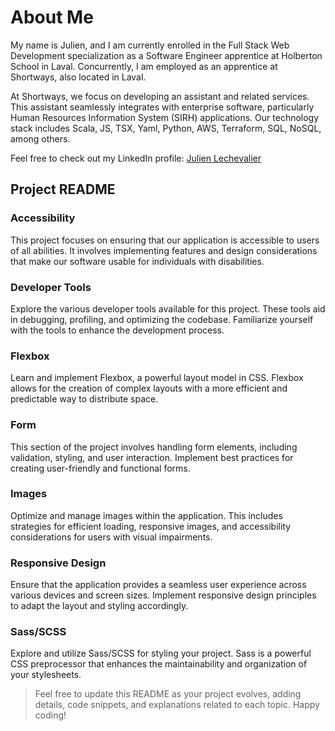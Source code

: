 # About Me

My name is Julien, and I am currently enrolled in the Full Stack Web Development specialization as a Software Engineer apprentice at Holberton School in Laval. Concurrently, I am employed as an apprentice at Shortways, also located in Laval.

At Shortways, we focus on developing an assistant and related services. This assistant seamlessly integrates with enterprise software, particularly Human Resources Information System (SIRH) applications. Our technology stack includes Scala, JS, TSX, Yaml, Python, AWS, Terraform, SQL, NoSQL, among others.

Feel free to check out my LinkedIn profile: [Julien Lechevalier](https://www.linkedin.com/in/julien-lechevalier-12381a239/)

## Project README

### Accessibility
This project focuses on ensuring that our application is accessible to users of all abilities. It involves implementing features and design considerations that make our software usable for individuals with disabilities.

### Developer Tools
Explore the various developer tools available for this project. These tools aid in debugging, profiling, and optimizing the codebase. Familiarize yourself with the tools to enhance the development process.

### Flexbox
Learn and implement Flexbox, a powerful layout model in CSS. Flexbox allows for the creation of complex layouts with a more efficient and predictable way to distribute space.

### Form
This section of the project involves handling form elements, including validation, styling, and user interaction. Implement best practices for creating user-friendly and functional forms.

### Images
Optimize and manage images within the application. This includes strategies for efficient loading, responsive images, and accessibility considerations for users with visual impairments.

### Responsive Design
Ensure that the application provides a seamless user experience across various devices and screen sizes. Implement responsive design principles to adapt the layout and styling accordingly.

### Sass/SCSS
Explore and utilize Sass/SCSS for styling your project. Sass is a powerful CSS preprocessor that enhances the maintainability and organization of your stylesheets.

> Feel free to update this README as your project evolves, adding details, code snippets, and explanations related to each topic. Happy coding!
